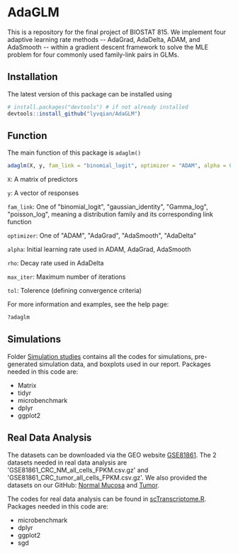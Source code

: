 # AdaGLM

This is a repository for the final project of BIOSTAT 815. We implement four adaptive learning rate methods -- AdaGrad, AdaDelta, ADAM, and AdaSmooth -- within a gradient descent framework to solve the MLE problem for four commonly used family-link pairs in GLMs.

## Installation

The latest version of this package can be installed using

```r
# install.packages("devtools") # if not already installed
devtools::install_github("lyvqian/AdaGLM")
```

## Function

The main function of this package is `adaglm()`

```r
adaglm(X, y, fam_link = "binomial_logit", optimizer = "ADAM", alpha = 0.01, rho = 0.99, max_iter = 1000, tol = 1e-6)
```

`X`: A matrix of predictors

`y`: A vector of responses

`fam_link`: One of "binomial_logit", "gaussian_identity", "Gamma_log", "poisson_log", meaning a distribution family and its corresponding link function

`optimizer`: One of "ADAM", "AdaGrad", "AdaSmooth", "AdaDelta"

`alpha`: Initial learning rate used in ADAM, AdaGrad, AdaSmooth

`rho`: Decay rate used in AdaDelta

`max_iter`: Maximum number of iterations

`tol`: Tolerence (defining convergence criteria)

For more information and examples, see the help page:

```r
?adaglm
```

## Simulations

Folder [Simulation studies](https://github.com/lyvqian/AdaGLM/tree/main/test/Simulation%20Studies) contains all the codes for simulations, pre-generated simulation data, and boxplots used in our report. Packages needed in this code are:
- Matrix
- tidyr
- microbenchmark
- dplyr
- ggplot2

## Real Data Analysis

The datasets can be downloaded via the GEO website [GSE81861](https://www.ncbi.nlm.nih.gov/geo/query/acc.cgi?acc=GSE81861). The 2 datasets needed in real data analysis are 'GSE81861_CRC_NM_all_cells_FPKM.csv.gz' and 'GSE81861_CRC_tumor_all_cells_FPKM.csv.gz'. We also provided the datasets on our GitHub: [Normal Mucosa](https://github.com/lyvqian/AdaGLM/blob/main/GSE81861_CRC_NM_all_cells_FPKM.csv.gz) and [Tumor](https://github.com/lyvqian/AdaGLM/blob/main/GSE81861_CRC_tumor_all_cells_FPKM.csv.gz).

The codes for real data analysis can be found in [scTranscriptome.R](https://github.com/lyvqian/AdaGLM/blob/main/test/scTranscriptome.R). Packages needed in this code are:
- microbenchmark
- dplyr
- ggplot2
- sgd

